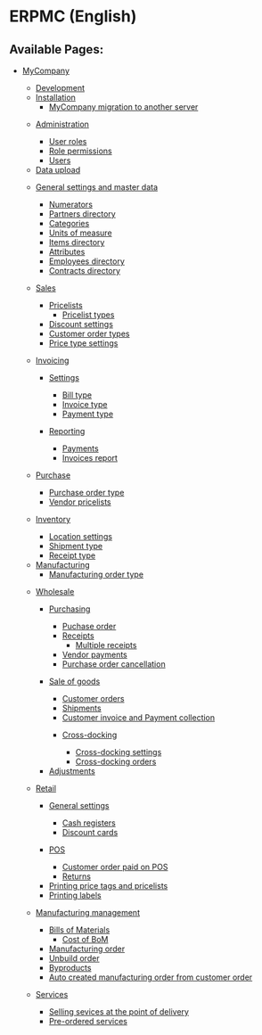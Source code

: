 # ERPMC (English)

  
  

## Available Pages:

-   [MyCompany](MyCompany.md)    
    - [Development](Development.md)

    <!-- -->

    -   [Installation](Installation.md)
        -   [MyCompany migration to another server](MyCompany_migration_to_another_server.md)

    <!-- -->

    -   [Administration](Administration.md)
        -   [User roles](User_roles.md)

        <!-- -->

        -   [Role permissions](Role_permissions.md)

        <!-- -->

        -   [Users](Users.md)

    <!-- -->

    -   [Data upload](Data_upload.md)

    <!-- -->

    -   [General settings and master data](General_settings_and_master_data.md)
        -   [Numerators](Numerators.md)

        <!-- -->

        -   [Partners directory](Partners_directory.md)

        <!-- -->

        -   [Categories](Categories.md)

        <!-- -->

        -   [Units of measure](Units_of_measure.md)

        <!-- -->

        -   [Items directory](Items_directory.md)

        <!-- -->

        -   [Attributes](Attributes.md)

        <!-- -->

        -   [Employees directory](Employees_directory.md)

        <!-- -->

        -   [Contracts directory](Contracts_directory.md)

    <!-- -->

    -   [Sales](Sales.md)
        -   [Pricelists](Pricelists.md)
            -   [Pricelist types](Pricelist_types.md)

        <!-- -->

        -   [Discount settings](Discount_settings.md)

        <!-- -->

        -   [Customer order types](Customer_order_types.md)

        <!-- -->

        -   [Price type settings](Price_type_settings.md)

    <!-- -->

    -   [Invoicing](Invoicing.md)
        -   [Settings](Settings.md)
            -   [Bill type](Bill_type.md)

            <!-- -->

            -   [Invoice type](Invoice_type.md)

            <!-- -->

            -   [Payment type](Payment_type.md)

        <!-- -->

        -   [Reporting](Reporting.md)
            -   [Payments](Payments.md)

            <!-- -->

            -   [Invoices report](Invoices_report.md)

    <!-- -->

    -   [Purchase](Purchase.md)
        -   [Purchase order type](Purchase_order_type.md)

        <!-- -->

        -   [Vendor pricelists](Vendor_pricelists.md)

    <!-- -->

    -   [Inventory](Inventory.md)
        -   [Location settings](Location_settings.md)

        <!-- -->

        -   [Shipment type](Shipment_type.md)

        <!-- -->

        -   [Receipt type](Receipt_type.md)

    <!-- -->

    -   [Manufacturing](Manufacturing.md)
        -   [Manufacturing order type](Manufacturing_order_type.md)

    <!-- -->

    -   [Wholesale](Wholesale.md)
        -   [Purchasing](Purchasing.md)
            -   [Puchase order](Puchase_order.md)

            <!-- -->

            -   [Receipts](Receipts.md)
                -   [Multiple receipts](Multiple_receipts.md)

            <!-- -->

            -   [Vendor payments](Vendor_payments.md)

            <!-- -->

            -   [Purchase order cancellation](Purchase_order_cancellation.md)

        <!-- -->

        -   [Sale of goods](Sale_of_goods.md)
            -   [Customer orders](Customer_orders.md)

            <!-- -->

            -   [Shipments](Shipments.md)

            <!-- -->

            -   [Customer invoice and Payment collection](Customer_invoice_and_Payment_collection.md)

            <!-- -->

            -   [Cross-docking](Cross-docking.md)
                -   [Cross-docking settings](Cross-docking_settings.md)

                <!-- -->

                -   [Cross-docking orders](Cross-docking_orders.md)

        <!-- -->

        -   [Adjustments](Adjustments.md)

    <!-- -->

    -   [Retail](Retail.md)
        -   [General settings](General_settings.md)
            -   [Cash registers](Cash_registers.md)

            <!-- -->

            -   [Discount cards](Discount_cards.md)

        <!-- -->

        -   [POS](POS.md)
            -   [Customer order paid on POS](Customer_order_paid_on_POS.md)

            <!-- -->

            -   [Returns](Returns.md)

        <!-- -->

        -   [Printing price tags and pricelists](Printing_price_tags_and_pricelists.md)

        <!-- -->

        -   [Printing labels](Printing_labels.md)

    <!-- -->

    -   [Manufacturing management](Manufacturing_management.md)
        -   [Bills of Materials](Bills_of_Materials.md)
            -   [Cost of BoM](Cost_of_BoM.md)

        <!-- -->

        -   [Manufacturing order](Manufacturing_order.md)

        <!-- -->

        -   [Unbuild order](Unbuild_order.md)

        <!-- -->

        -   [Byproducts](Byproducts.md)

        <!-- -->

        -   [Auto created manufacturing order from customer order](Auto_created_manufacturing_order_from_customer_order.md)

    <!-- -->

    -   [Services](Services.md)
        -   [Selling sevices at the point of delivery](Selling_sevices_at_the_point_of_delivery.md)

        <!-- -->

        -   [Pre-ordered services](Pre-ordered_services.md)
